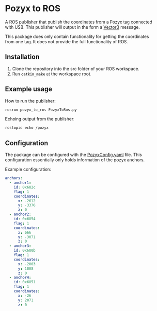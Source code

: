 # Pozyx to ROS
A ROS publisher that publish the coordinates from a Pozyx tag connected with USB. This publisher will output in the form a [Vector3](http://docs.ros.org/en/noetic/api/geometry_msgs/html/msg/Vector3.html)
message.

This package does only contain functionality for getting the coordinates from one tag. It does not provide the full functionality of ROS.
## Installation 
1. Clone the repository into the src folder of your ROS workspace. 
2. Run `catkin_make` at the workspace root.

## Example usage

How to run the publisher:
```bash
rosrun pozyx_to_ros PozyxToRos.py
```

Echoing output from the publisher: 
```bash
rostopic echo /pozyx
````

## Configuration
The package can be configured with the [PozyxConfig.yaml](https://github.com/mathiasmellemstuen/pozyx_to_ros/blob/main/config/PozyxConfig.yaml) file. This configuration essentially only holds information of the pozyx anchors. 

Example configuration: 
```yaml
anchors: 
  - anchor1:
    id: 0x682c
    flag: 1
    coordinates:
      x: -2612
      y: -3376
      z: 0
  - anchor2:
    id: 0x6854
    flag: 1
    coordinates:
      x: 666
      y: -3071
      z: 0
  - anchor3:
    id: 0x680b
    flag: 1
    coordinates:
      x: -2003
      y: 1008
      z: 0
  - anchor4:
    id: 0x6851
    flag: 1
    coordinates:
      x: -26
      y: 2071
      z: 0
```

